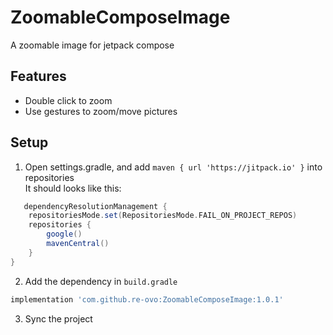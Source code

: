 # ZoomableComposeImage
A zoomable image for jetpack compose

## Features
* Double click to zoom
* Use gestures to zoom/move pictures

## Setup
1. Open settings.gradle, and add `maven { url 'https://jitpack.io' }` into repositories   
It should looks like this:   
```groovy
   dependencyResolutionManagement {
    repositoriesMode.set(RepositoriesMode.FAIL_ON_PROJECT_REPOS)
    repositories {
        google()
        mavenCentral()
    }
}
```
2. Add the dependency in `build.gradle`
```groovy
implementation 'com.github.re-ovo:ZoomableComposeImage:1.0.1'
```
3. Sync the project